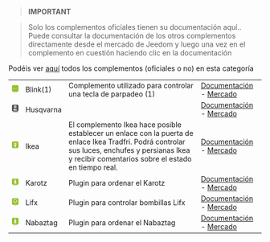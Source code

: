 
>**IMPORTANT**

>Solo los complementos oficiales tienen su documentación aquí.. Puede consultar la documentación de los otros complementos directamente desde el mercado de Jeedom y luego una vez en el complemento en cuestión haciendo clic en la documentación


Podéis ver [aquí](https://market.jeedom.com/index.php?v=d&p=market&type=plugin&categorie=devicecommunication) todos los complementos (oficiales o no) en esta categoría

| | | | |
|--- | --- | --- | ---|
|<img src="blink1/blink1_icon.png" width="100" />|Blink(1)|Complemento utilizado para controlar una tecla de parpadeo (1)|[Documentación](blink1/index.md) - [Mercado](https://market.jeedom.com/index.php?v=d&p=market_display&id=1244)|
|<img src="husqvarna/husqvarna_icon.png" width="100" />|Husqvarna||[Documentación](husqvarna/index.md) - [Mercado](https://market.jeedom.com/index.php?v=d&p=market_display&id=3101)|
|<img src="ikealight/ikealight_icon.png" width="100" />|Ikea|El complemento Ikea hace posible establecer un enlace con la puerta de enlace Ikea Tradfri. Podrá controlar sus luces, enchufes y persianas Ikea y recibir comentarios sobre el estado en tiempo real.|[Documentación](ikealight/index.md) - [Mercado](https://market.jeedom.com/index.php?v=d&p=market_display&id=3039)|
|<img src="karotz/karotz_icon.png" width="100" />|Karotz|Plugin para ordenar el Karotz|[Documentación](karotz/index.md) - [Mercado](https://market.jeedom.com/index.php?v=d&p=market_display&id=148)|
|<img src="lifx/lifx_icon.png" width="100" />|Lifx|Plugin para controlar bombillas Lifx|[Documentación](lifx/index.md) - [Mercado](https://market.jeedom.com/index.php?v=d&p=market_display&id=2070)|
|<img src="nabaztag/nabaztag_icon.png" width="100" />|Nabaztag|Plugin para ordenar el Nabaztag|[Documentación](nabaztag/index.md) - [Mercado](https://market.jeedom.com/index.php?v=d&p=market_display&id=151)|
